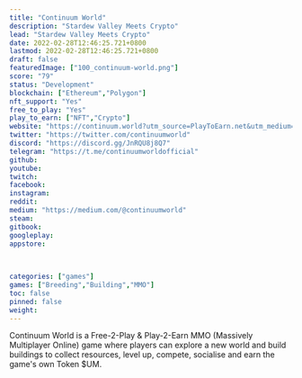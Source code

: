```yaml
---
title: "Continuum World"
description: "Stardew Valley Meets Crypto"
lead: "Stardew Valley Meets Crypto"
date: 2022-02-28T12:46:25.721+0800
lastmod: 2022-02-28T12:46:25.721+0800
draft: false
featuredImage: ["100_continuum-world.png"]
score: "79"
status: "Development"
blockchain: ["Ethereum","Polygon"]
nft_support: "Yes"
free_to_play: "Yes"
play_to_earn: ["NFT","Crypto"]
website: "https://continuum.world?utm_source=PlayToEarn.net&utm_medium=organic&utm_campaign=gamepage"
twitter: "https://twitter.com/continuumworld"
discord: "https://discord.gg/JnRQU8j8Q7"
telegram: "https://t.me/continuumworldofficial"
github: 
youtube: 
twitch: 
facebook: 
instagram: 
reddit: 
medium: "https://medium.com/@continuumworld"
steam: 
gitbook: 
googleplay: 
appstore: 

  
    
categories: ["games"]
games: ["Breeding","Building","MMO"]
toc: false
pinned: false
weight: 
---
```

Continuum World is a Free-2-Play &amp; Play-2-Earn MMO (Massively Multiplayer Online) game where players can explore a new world and build buildings to collect resources, level up, compete, socialise and earn the game's own Token $UM.